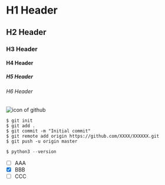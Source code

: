# H1 Header
## H2 Header
### H3 Header
#### H4 Header
##### H5 Header
###### H6 Header

![icon of github](https://devio2023-media.developers.io/wp-content/uploads/2019/07/github-eyecatch-960x504.png)

```
$ git init
$ git add .
$ git commit -m "Initial commit"
$ git remote add origin https://github.com/XXXX/XXXXXX.git
$ git push -u origin master
```

```python
$ python3 --version
```

- [ ] AAA
- [x] BBB
- [ ] CCC
